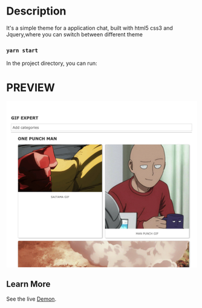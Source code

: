 
# Description
It's a simple theme for a application chat, built with html5 css3 and Jquery,where you can switch between different theme

### `yarn start`

In the project directory, you can run:

# PREVIEW

![Preview](/public/preview.png)

## Learn More

See the live [Demon](https://alfredoizdev.github.io/react-gif-app/).

